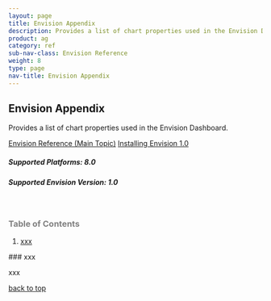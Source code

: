 ```yaml
---
layout: page
title: Envision Appendix
description: Provides a list of chart properties used in the Envision Dashboard.
product: ag
category: ref
sub-nav-class: Envision Reference
weight: 8
type: page
nav-title: Envision Appendix 
---
```


## Envision Appendix
Provides a list of chart properties used in the Envision Dashboard.

<a href="env_toc.html" class="button secondary">Envision Reference (Main Topic)</a>  <a href="../envision_install/installing_envision.htm" class="button secondary">Installing Envision 1.0</a>
<h5 class="stamp">Supported Platforms: 8.0</h5><h5 class="stamp">Supported Envision Version: 1.0</h5><br>

<div class = "divider1"></div>


<h3 name="top" style="color: grey;">Table of Contents</h3>

1. [xxx](#xxx)


<div class = "divider1"></div>
### <a id="xxx"></a>xxx


xxx


<a href="#top">back to top</a>